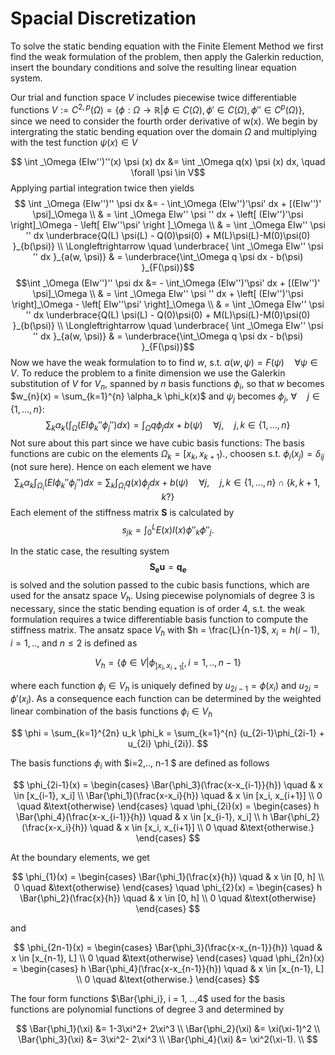 # Spacial Discretization
To solve the static bending equation with the Finite Element Method we first find the weak formulation of the problem, then apply the Galerkin reduction, insert the boundary conditions and solve the resulting linear equation system.

Our trial and function space $V$ includes piecewise twice differentiable functions $V:=C^{2,p}(\Omega) = \{\phi:\Omega\to\mathbb{R}|\phi\in C(\Omega), \phi'\in C(\Omega), \phi''\in C^p(\Omega)\}$, since we need to consider the fourth order derivative of w(x). We begin by intergrating the static bending equation over the domain $\Omega$ and multiplying with the test function $\psi(x)\in V$

$$    \int _\Omega (EIw'')''(x) \psi (x) dx &= \int _\Omega q(x) \psi (x) dx, \quad \forall \psi \in V$$
Applying partial integration twice then yields
$$   \int _\Omega (EIw'')'' \psi dx &= - \int_\Omega (EIw'')'\psi' dx + [(EIw'')' \psi]_\Omega \\
      & = \int _\Omega EIw'' \psi '' dx + \left[ (EIw'')'\psi \right]_\Omega - \left[ EIw''\psi' \right ]_\Omega \\
         & = \int _\Omega EIw'' \psi '' dx  \underbrace{Q(L) \psi(L) - Q(0)\psi(0) + M(L)\psi(L)-M(0)\psi(0) }_{b(\psi)} \\
            \Longleftrightarrow \quad \underbrace{ \int _\Omega EIw'' \psi '' dx }_{a(w, \psi)}  & =  \underbrace{\int_\Omega q \psi dx - b(\psi) }_{F(\psi)}$$
   $$\int _\Omega (EIw'')'' \psi dx &= - \int_\Omega (EIw'')'\psi' dx + [(EIw'')' \psi]_\Omega \\
   & = \int _\Omega EIw'' \psi '' dx + \left[ (EIw'')'\psi \right]_\Omega - \left[ EIw''\psi' \right]_\Omega \\
   & = \int _\Omega EIw'' \psi '' dx  \underbrace{Q(L) \psi(L) - Q(0)\psi(0) + M(L)\psi(L)-M(0)\psi(0) }_{b(\psi)} \\
   \Longleftrightarrow \quad \underbrace{ \int _\Omega EIw'' \psi '' dx }_{a(w, \psi)}  & =  \underbrace{\int_\Omega q \psi dx - b(\psi) }_{F(\psi)}$$
Now we have the weak formulation to to find $w$, s.t. $a(w, \psi) = F(\psi) \quad \forall \psi \in V$.
To reduce the problem to a finite dimension we use the Galerkin substitution of $V$ for $V_n$, spanned by $n$ basis functions $\phi_i$, so that $w$ becomes $w_{n}(x) = \sum_{k=1}^{n} \alpha_k \phi_k(x)$ and $\psi_j$ becomes $\phi_j$, $\forall \quad j \in \{1, ..., n \}$:
    $$\sum_k \alpha_k \left( \int_{\Omega} ( EI\phi_k'' \phi_j'') dx \right) = \int_{\Omega} q  \phi_j dx + b(\psi) \quad \forall j, \quad j, k \in \{1, ..., n\}$$
Not sure about this part since we have cubic basis functions: 
The basis functions are cubic on the elements $\Omega_k = [x_k, x_{k+1})$., choosen s.t. $\phi_i(x_j) = \delta_{ij}$ (not sure here). Hence on each element we have
    $$\sum_k \alpha_k \int_{\Omega_{i}} ( EI\phi_k'' \phi_j'') dx  = \sum_k \int_{\Omega_{i}} q(x) \phi_j dx + b(\psi) \quad \forall j, \quad j, k \in \{1, ..., n\} \cap \{k, k+1, k?\}$$
Each element of the stiffness matrix $\mathbf{S}$ is calculated by
    $$s_{jk} = \int_{0}^L E(x)I(x)\phi''_{k}\phi''_{j}.$$

In the static case, the resulting system 
    $$\mathbf{S_e} \mathbf{u} =  \mathbf{q_e}$$
is solved and the solution passed to the cubic basis functions, which are used for the ansatz space $V_h$. Using piecewise polynomials of degree 3 is necessary, since the static bending equation is of order 4, s.t. the weak formulation requires a twice differentiable basis function to compute the stiffness matrix. 
The ansatz space $V_h$ with $h = \frac{L}{n-1}$, $x_i= h(i-1), i= 1, ..,$ and $n\leq 2$ is defined as

$$
    V_h =\{ \phi \in V | \phi_{]x_i, x_{i+1}[} , i= 1, .., n-1\}
$$

where each function $\phi_i \in V_h$ is uniquely defined by $u_{2i-1} = \phi(x_i)$ and $u_{2i} = \phi'(x_i)$. As a consequence each function can be determined by the weighted linear combination of the basis functions  $\phi_i \in V_h$ 

$$
    \phi = \sum_{k=1}^{2n} u_k \phi_k = \sum_{k=1}^{n} (u_{2i-1}\phi_{2i-1} + u_{2i} \phi_{2i}).
$$

The basis functions $\phi_i$ with $i=2,.., n-1 $ are defined as follows

$$
    \phi_{2i-1}(x) = \begin{cases} 
    \Bar{\phi_3}(\frac{x-x_{i-1}}{h})  \quad & x \in [x_{i-1}, x_i] \\
    \Bar{\phi_1}(\frac{x-x_i}{h}) \quad & x \in [x_i, x_{i+1}] \\
    0 \quad  &\text{otherwise}
    \end{cases}
    \quad
    \phi_{2i}(x) = \begin{cases} 
    h \Bar{\phi_4}(\frac{x-x_{i-1}}{h})  \quad & x \in [x_{i-1}, x_i] \\
    h \Bar{\phi_2}(\frac{x-x_i}{h}) \quad & x \in [x_i, x_{i+1}] \\
    0 \quad  &\text{otherwise.}
    \end{cases}
$$

At the boundary elements, we get

$$
    \phi_{1}(x) = \begin{cases} 
    \Bar{\phi_1}(\frac{x}{h})  \quad & x \in [0, h] \\
    0 \quad  &\text{otherwise}
    \end{cases}
    \quad
    \phi_{2}(x) = \begin{cases} 
    h \Bar{\phi_2}(\frac{x}{h})  \quad & x \in [0, h] \\
    0 \quad  &\text{otherwise}
    \end{cases}
$$

and 

$$
    \phi_{2n-1}(x) = \begin{cases} 
    \Bar{\phi_3}(\frac{x-x_{n-1}}{h})  \quad & x \in [x_{n-1}, L] \\
    0 \quad  &\text{otherwise}
    \end{cases}
    \quad
    \phi_{2n}(x) = \begin{cases} 
    h \Bar{\phi_4}(\frac{x-x_{n-1}}{h})  \quad & x \in [x_{n-1}, L] \\
    0 \quad  &\text{otherwise.}
    \end{cases}
$$

The four form functions $\Bar{\phi_i}, i = 1, ..,4$ used for the  basis functions are polynomial functions of degree 3 and determined by 

$$
    \Bar{\phi_1}(\xi) &= 1-3\xi^2+ 2\xi^3 \\
    \Bar{\phi_2}(\xi) &= \xi(\xi-1)^2 \\
    \Bar{\phi_3}(\xi) &= 3\xi^2- 2\xi^3 \\
    \Bar{\phi_4}(\xi) &= \xi^2(\xi-1). \\
$$

